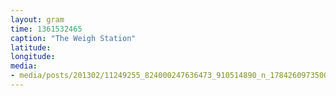 ```yaml
---
layout: gram
time: 1361532465
caption: "The Weigh Station"
latitude: 
longitude: 
media:
- media/posts/201302/11249255_824000247636473_910514890_n_17842609735000351.jpg
---
```

